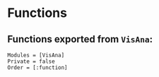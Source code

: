 # Functions

## Functions exported from `VisAna`:

```@autodocs
Modules = [VisAna]
Private = false
Order = [:function]
```
